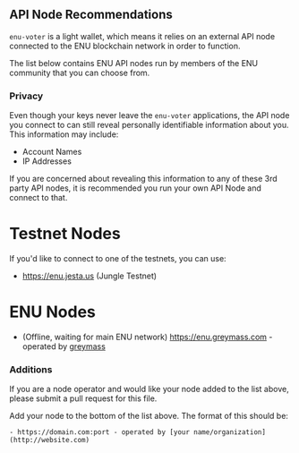 ## API Node Recommendations

`enu-voter` is a light wallet, which means it relies on an external API node connected to the ENU blockchain network in order to function.

The list below contains ENU API nodes run by members of the ENU community that you can choose from.

### Privacy

Even though your keys never leave the `enu-voter` applications, the API node you connect to can still reveal personally identifiable information about you. This information may include:

- Account Names
- IP Addresses

If you are concerned about revealing this information to any of these 3rd party API nodes, it is recommended you run your own API Node and connect to that.

# Testnet Nodes

If you'd like to connect to one of the testnets, you can use:

- https://enu.jesta.us (Jungle Testnet)

# ENU Nodes

- (Offline, waiting for main ENU network) https://enu.greymass.com - operated by [greymass](https://greymass.com)

### Additions

If you are a node operator and would like your node added to the list above, please submit a pull request for this file.

Add your node to the bottom of the list above. The format of this should be:

```
- https://domain.com:port - operated by [your name/organization](http://website.com)
```
